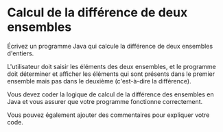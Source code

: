 # Calcul de la différence de deux ensembles

Écrivez un programme Java qui calcule la différence de deux ensembles d'entiers. 

L'utilisateur doit saisir les éléments des deux ensembles, et le programme doit 
déterminer et afficher les éléments qui sont présents dans le premier ensemble 
mais pas dans le deuxième (c'est-à-dire la différence). 

Vous devez coder la logique de calcul de la différence des ensembles en Java et
vous assurer que votre programme fonctionne correctement. 

Vous pouvez également ajouter des commentaires pour expliquer votre code.